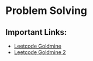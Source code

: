 # Problem Solving

## Important Links:

 - [Leetcode Goldmine](https://www.linkedin.com/posts/arpit-adlakha-30691a101_from-novice-to-pro-in-dsa-this-will-activity-7116301118653009920-rEc-?utm_source=share&utm_medium=member_desktop)
 - [Leetcode Goldmine 2](https://www.linkedin.com/posts/riti-nema-707b1719b_leetcode-dsa-compensation-activity-7123910331457748992-fpo8?utm_source=share&utm_medium=member_desktop)
